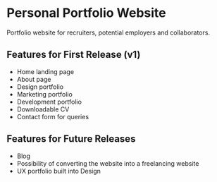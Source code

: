 # Personal Portfolio Website

Portfolio website for recruiters, potential employers and collaborators. 

## Features for First Release (v1)

- Home landing page
- About page
- Design portfolio
- Marketing portfolio
- Development portfolio
- Downloadable CV
- Contact form for queries

## Features for Future Releases

- Blog
- Possibility of converting the website into a freelancing website
- UX portfolio built into Design